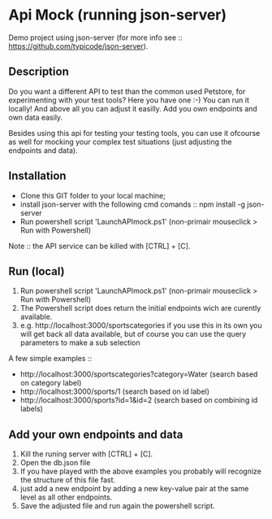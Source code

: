 # Api Mock (running json-server)

Demo project using json-server (for more info see :: https://github.com/typicode/json-server).

## Description

Do you want a different API to test than the common used Petstore, for experimenting with your test tools? Here you have one :-) You can run it locally! 
And above all you can adjust it easilly. Add you own endpoints and own data easily.

Besides using this api for testing your testing tools, you can use it ofcourse as well for mocking your complex test situations (just adjusting the endpoints and data).

## Installation

- Clone this GIT folder to your local machine;
- install json-server with the following cmd comands :: npm install -g json-server
- Run powershell script 'LaunchAPImock.ps1' (non-primair mouseclick > Run with Powershell)

Note :: the API service can be killed with [CTRL] + [C].

## Run (local)

1. Run powershell script 'LaunchAPImock.ps1' (non-primair mouseclick > Run with Powershell)
1. The Powershell script does return the initial endpoints wich are curently available.
1. e.g. http://localhost:3000/sportscategories if you use this in its own you will get back all data available, but of course you can use the query parameters to make a sub selection

A few simple examples :: 

- http://localhost:3000/sportscategories?category=Water (search based on category label)
- http://localhost:3000/sports/1 (search based on id label)
- http://localhost:3000/sports?id=1&id=2 (search based on combining id labels)

## Add your own endpoints and data

1. Kill the runing server with [CTRL] + [C].
1. Open the db.json file
1. If you have played with the above examples you probably will recognize the structure of this file fast. 
1. just add a new endpoint by adding a new key-value pair at the same level as all other endpoints. 
1. Save the adjusted file and run again the powershell script.
